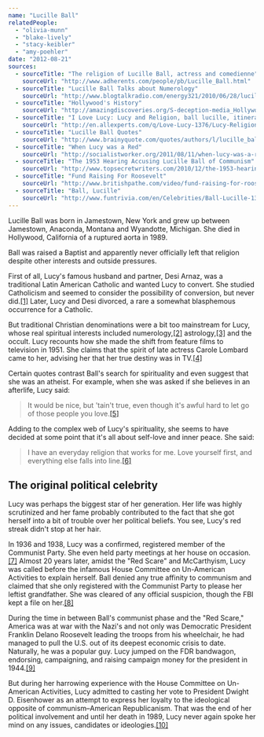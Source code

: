 ```yaml
---
name: "Lucille Ball"
relatedPeople:
  - "olivia-munn"
  - "blake-lively"
  - "stacy-keibler"
  - "amy-poehler"
date: "2012-08-21"
sources:
  - sourceTitle: "The religion of Lucille Ball, actress and comedienne"
    sourceUrl: "http://www.adherents.com/people/pb/Lucille_Ball.html"
  - sourceTitle: "Lucille Ball Talks about Numerology"
    sourceUrl: "http://www.blogtalkradio.com/energy321/2010/06/28/lucille-ball-talks-about-numerology"
  - sourceTitle: "Hollywood's History"
    sourceUrl: "http://amazingdiscoveries.org/S-deception-media_Hollywood_occult"
  - sourceTitle: "I Love Lucy: Lucy and Religion, ball lucille, itinerant ministers"
    sourceUrl: "http://en.allexperts.com/q/Love-Lucy-1376/Lucy-Religion.htm"
  - sourceTitle: "Lucille Ball Quotes"
    sourceUrl: "http://www.brainyquote.com/quotes/authors/l/lucille_ball.html"
  - sourceTitle: "When Lucy was a Red"
    sourceUrl: "http://socialistworker.org/2011/08/11/when-lucy-was-a-red"
  - sourceTitle: "The 1953 Hearing Accusing Lucille Ball of Communism"
    sourceUrl: "http://www.topsecretwriters.com/2010/12/the-1953-hearing-accusing-lucille-ball-of-communism/"
  - sourceTitle: "Fund Raising For Roosevelt"
    sourceUrl: "http://www.britishpathe.com/video/fund-raising-for-roosevelt/query/Lucille"
  - sourceTitle: "Ball, Lucille"
    sourceUrl: "http://www.funtrivia.com/en/Celebrities/Ball-Lucille-13852.html"
---
```


Lucille Ball was born in Jamestown, New York and grew up between Jamestown, Anaconda, Montana and Wyandotte, Michigan. She died in Hollywood, California of a ruptured aorta in 1989.

Ball was raised a Baptist and apparently never officially left that religion despite other interests and outside pressures.

First of all, Lucy's famous husband and partner, Desi Arnaz, was a traditional Latin American Catholic and wanted Lucy to convert. She studied Catholicism and seemed to consider the possibility of conversion, but never did.<a class="source-citation" href="#http://www.adherents.com/people/pb/Lucille_Ball.html" title="The religion of Lucille Ball, actress and comedienne">[1]</a> Later, Lucy and Desi divorced, a rare a somewhat blasphemous occurrence for a Catholic.

But traditional Christian denominations were a bit too mainstream for Lucy, whose real spiritual interests included numerology,<a class="source-citation" href="#http://www.blogtalkradio.com/energy321/2010/06/28/lucille-ball-talks-about-numerology" title="Lucille Ball Talks about Numerology">[2]</a> astrology,<a class="source-citation" href="#http://www.adherents.com/people/pb/Lucille_Ball.html" title="The religion of Lucille Ball, actress and comedienne">[3]</a> and the occult. Lucy recounts how she made the shift from feature films to television in 1951. She claims that the spirit of late actress Carole Lombard came to her, advising her that her true destiny was in TV.<a class="source-citation" href="#http://amazingdiscoveries.org/S-deception-media_Hollywood_occult" title="Hollywood&apos;s History">[4]</a>

Certain quotes contrast Ball's search for spirituality and even suggest that she was an atheist. For example, when she was asked if she believes in an afterlife, Lucy said:

>It would be nice, but 'tain't true, even though it's awful hard to let go of those people you love.<a class="source-citation" href="#http://en.allexperts.com/q/Love-Lucy-1376/Lucy-Religion.htm" title="I Love Lucy: Lucy and Religion, ball lucille, itinerant ministers">[5]</a>

Adding to the complex web of Lucy's spirituality, she seems to have decided at some point that it's all about self-love and inner peace. She said:

>I have an everyday religion that works for me. Love yourself first, and everything else falls into line.<a class="source-citation" href="#http://www.brainyquote.com/quotes/authors/l/lucille_ball.html" title="Lucille Ball Quotes">[6]</a>

## 

## The original political celebrity

Lucy was perhaps the biggest star of her generation. Her life was highly scrutinized and her fame probably contributed to the fact that she got herself into a bit of trouble over her political beliefs. You see, Lucy's red streak didn't stop at her hair.

In 1936 and 1938, Lucy was a confirmed, registered member of the Communist Party. She even held party meetings at her house on occasion.<a class="source-citation" href="#http://socialistworker.org/2011/08/11/when-lucy-was-a-red" title="When Lucy was a Red">[7]</a> Almost 20 years later, amidst the "Red Scare" and McCarthyism, Lucy was called before the infamous House Committee on Un-American Activities to explain herself. Ball denied any true affinity to communism and claimed that she only registered with the Communist Party to please her leftist grandfather. She was cleared of any official suspicion, though the FBI kept a file on her.<a class="source-citation" href="#http://www.topsecretwriters.com/2010/12/the-1953-hearing-accusing-lucille-ball-of-communism/" title="The 1953 Hearing Accusing Lucille Ball of Communism">[8]</a>

During the time in between Ball's communist phase and the "Red Scare," America was at war with the Nazi's and not only was Democratic President Franklin Delano Roosevelt leading the troops from his wheelchair, he had managed to pull the U.S. out of its deepest economic crisis to date. Naturally, he was a popular guy. Lucy jumped on the FDR bandwagon, endorsing, campaigning, and raising campaign money for the president in 1944.<a class="source-citation" href="#http://www.britishpathe.com/video/fund-raising-for-roosevelt/query/Lucille" title="Fund Raising For Roosevelt">[9]</a>

But during her harrowing experience with the House Committee on Un-American Activities, Lucy admitted to casting her vote to President Dwight D. Eisenhower as an attempt to express her loyalty to the ideological opposite of communism–American Republicanism. That was the end of her political involvement and until her death in 1989, Lucy never again spoke her mind on any issues, candidates or ideologies.<a class="source-citation" href="#http://www.funtrivia.com/en/Celebrities/Ball-Lucille-13852.html" title="Ball, Lucille">[10]</a>